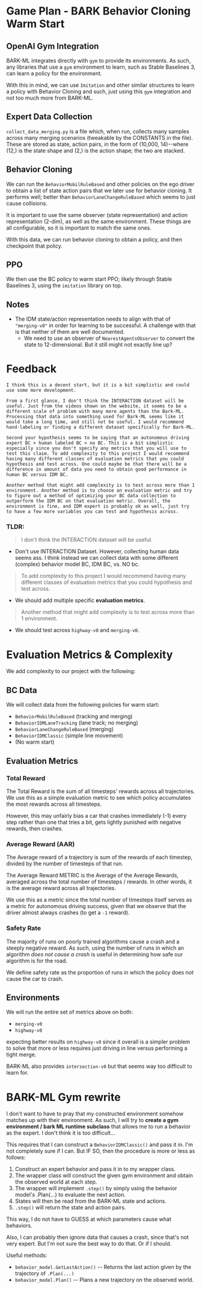 # Game Plan - BARK Behavior Cloning Warm Start

## OpenAI Gym Integration

BARK-ML integrates directly with `gym` to provide its environments. As such, any libraries that use a `gym` environment to learn, such as Stable Baselines 3, can learn a policy for the environment.

With this in mind, we can use `Imitation` and other similar structures to learn a policy with Behavior Cloning and such, just using this `gym` integration and not too much more from BARK-ML.

## Expert Data Collection

`collect_data_merging.py` is a file which, when run, collects many samples across many merging scenarios (tweakable by the CONSTANTS in the file). These are stored as state, action pairs, in the form of (10,000, 14)--where (12,) is the state shape and (2,) is the action shape; the two are stacked.

## Behavior Cloning

We can run the `BehaviorMobilRuleBased` and other policies on the ego driver to obtain a list of state action pairs that we later use for behavior cloning. It performs well; better than `BehaviorLaneChangeRuleBased` which seems to just cause collisions.

It is important to use the same observer (state representation) and action representation (2-dim), as well as the same environment. These things are all configurable, so it is important to match the same ones.

With this data, we can run behavior cloning to obtain a policy, and then checkpoint that policy.

## PPO

We then use the BC policy to warm start PPO; likely through Stable Baselines 3, using the `imitation` library on top.

## Notes

- The IDM state/action representation needs to align with that of `"merging-v0"` in order for learning to be successful. A challenge with that is that neither of them are well documented.
  - We need to use an observer of `NearestAgentsObserver` to convert the state to 12-dimensional. But it still might not exactly line up?

# Feedback
```
I think this is a decent start, but it is a bit simplistic and could use some more development.

From a first glance, I don't think the INTERACTION dataset will be useful. Just from the videos shown on the website, it seems to be a different scale of problem with many more agents than the Bark-ML. Processing that data into something used for Bark-ML seems like it would take a long time, and still not be useful. I would recommend hand-labeling or finding a different dataset specifically for Bark-ML.

Second your hypothesis seems to be saying that an autonomous driving expert BC > human labeled BC > no BC. This is a bit simplistic especially since you don't specify any metrics that you will use to test this claim. To add complexity to this project I would recommend having many different classes of evaluation metrics that you could hypothesis and test across. One could maybe be that there will be a difference in amount of data you need to obtain good performance in human BC versus IDM BC.

Another method that might add complexity is to test across more than 1 environment. Another method is to choose an evaluation metric and try to figure out a method of optimizing your BC data collection to outperform the IDM BC on that evaluation metric. Overall, the environment is fine, and IDM expert is probably ok as well, just try to have a few more variables you can test and hypothesis across.
```

### TLDR:
> I don't think the INTERACTION dataset will be useful.
* Don't use INTERACTION Dataset. However, collecting human data seems ass. I think instead we can collect data with some different (complex) behavior model BC, IDM BC, vs. NO bc.

> To add complexity to this project I would recommend having many different classes of evaluation metrics that you could hypothesis and test across.
* We should add multiple specific **evaluation metrics**.

> Another method that might add complexity is to test across more than 1 environment. 

* We should test across `highway-v0` and `merging-v0`.

# Evaluation Metrics & Complexity

We add complexity to our project with the following:

## BC Data

We will collect data from the following policies for warm start:
* `BehaviorMobilRuleBased` (tracking and merging)
* `BehaviorIDMLaneTracking` (lane track; no merging)
* `BehaviorLaneChangeRuleBased` (merging)
* `BehaviorIDMClassic` (simple line movement)
* (No warm start)

## Evaluation Metrics

### Total Reward

The Total Reward is the sum of all timesteps' rewards across all trajectories. We use this as a simple evaluation metric to see which policy accumulates the most rewards across all timesteps. 

However, this may unfairly bias a car that crashes immediately (-1) every step rather than one that tries a bit, gets lightly punished with negative rewards, then crashes.

### Average Reward (AAR)

The Average reward of a trajectory is sum of the rewards of each timestep, divided by the number of timesteps of that run.

The Average Reward METRIC is the Average of the Average Rewards, averaged across the total number of timesteps / rewards. In other words, it is the average reward across all trajectories.

We use this as a metric since the total number of timesteps itself serves as a metric for autonomous driving success, given that we observe that the driver almost always crashes (to get a `-1` reward).

### Safety Rate

The majority of runs on poorly trained algorithms cause a crash and a steeply negative reward. As such, using the number of runs in which an algorithm *does not cause a crash* is useful in determining how safe our algorithm is for the road. 

We define safety rate as the proportion of runs in which the policy does *not* cause the car to crash.

## Environments

We will run the entire set of metrics above on both:
* `merging-v0` 
* `highway-v0` 

expecting better results on `highway-v0` since it overall is a simpler problem to solve that more or less requires just driving in line versus performing a tight merge.

BARK-ML also provides `intersection-v0` but that seems way too difficult to learn for.

# BARK-ML Gym rewrite

I don't want to have to pray that my constructed environment somehow matches up with their environment. As such, I will try to **create a gym environment / bark ML runtime subclass** that allows me to run a behavior as the expert. I don't think it is too difficult...

This requires that I can construct a `BehaviorIDMClassic()` and pass it in. I'm not completely sure if I can. But IF SO, then the procedure is more or less as follows:

1. Construct an expert behavior and pass it in to my wrapper class.
2. The wrapper class will construct the given gym environment and obtain the observed world at each step.
3. The wrapper will implement `.step()` by simply using the behavior model's .Plan(...) to evaluate the next action.
4. States will then be read from the BARK-ML state and actions.
5. `.step()` will return the state and action pairs.

This way, I do not have to GUESS at which parameters cause what behaviors.

Also, I can probably then ignore data that causes a crash, since that's not very expert. But I'm not sure the best way to do that. Or if I should.

Useful methods:

* `behavior_model.GetLastAction()` -- Returns the last action given by the trajectory of `.Plan(...)`
* `behavior_model.Plan()` -- Plans a new trajectory on the observed world.
